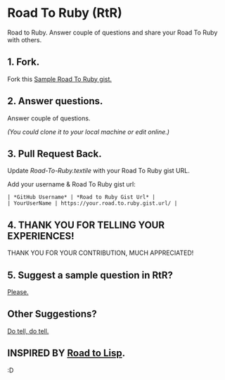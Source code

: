 # Road To Ruby (RtR)

Road to Ruby. Answer couple of questions and share your Road To Ruby with others.

## 1. Fork.

Fork this [Sample Road To Ruby gist.](https://gist.github.com/JuanitoFatas/5410887)

## 2. Answer questions.

Answer couple of questions.

*(You could clone it to your local machine or edit online.)*

## 3. Pull Request Back.

Update *Road-To-Ruby.textile* with your Road To Ruby gist URL.

Add your username & Road To Ruby gist url:

```textile
| *GitHub Username* | *Road to Ruby Gist Url* |
| YourUserName | https://your.road.to.ruby.gist.url/ |
```

## 4. THANK YOU FOR TELLING YOUR EXPERIENCES!

THANK YOU FOR YOUR CONTRIBUTION, MUCH APPRECIATED!

## 5. Suggest a sample question in RtR?

[Please.](https://github.com/JuanitoFatas/Road-To-Ruby/issues)

## Other Suggestions?

[Do tell, do tell.](https://github.com/JuanitoFatas/Road-To-Ruby/issues)

## INSPIRED BY [Road to Lisp](http://goo.gl/zwxRc).

:D
